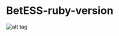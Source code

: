 # BetESS-ruby-version




![alt tag](https://github.com/xavierlei/BetESS-ruby-version/blob/master/doc/class_diagram_for_java_version.PNG)
